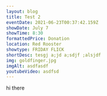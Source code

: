 ```yaml
---
layout: blog
title: Test 2
eventDate: 2021-06-23T00:37:42.159Z
showDate: July 7
showTime: 8:30
formattedPrice: Donation
location: Red Rooster
showtype: FRIDAY FLICK
shortDesc: tesgj a;jd a;sdjf ;alsjdf
img: goldfinger.jpg
imgAlt: asdfasdf
youtubeVideo: asdfsd
---
```

hi there